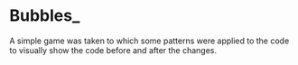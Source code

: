 # Bubbles_
A simple game was taken to which some patterns were applied to the code to visually show the code before and after the changes.
